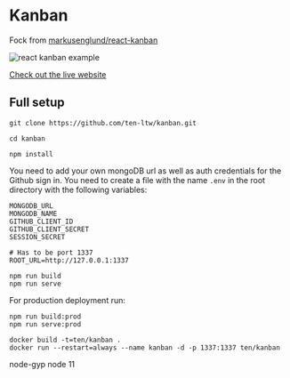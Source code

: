 # Kanban

Fock from [markusenglund/react-kanban](https://github.com/markusenglund/react-kanban)

![react kanban example](https://github.com/yogaboll/react-kanban/blob/master/example.gif?raw=true)

[Check out the live website](https://www.reactkanban.com)

## Full setup

```shell
git clone https://github.com/ten-ltw/kanban.git

cd kanban

npm install
```

You need to add your own mongoDB url as well as auth credentials for the Github sign in. You need to create a file with the name `.env` in the root directory with the following variables:

```
MONGODB_URL
MONGODB_NAME
GITHUB_CLIENT_ID
GITHUB_CLIENT_SECRET
SESSION_SECRET

# Has to be port 1337
ROOT_URL=http://127.0.0.1:1337
```

```shell
npm run build
npm run serve
```

For production deployment run:

```shell
npm run build:prod
npm run serve:prod
```


```
docker build -t=ten/kanban .
docker run --restart=always --name kanban -d -p 1337:1337 ten/kanban
```

node-gyp
node 11
